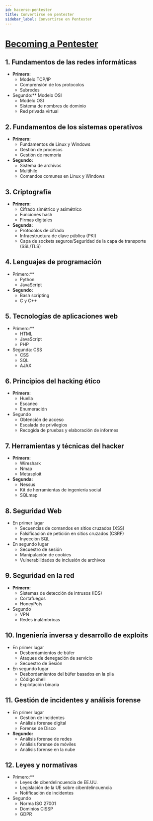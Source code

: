 ```yaml
---
id: hacerse-pentester
title: Convertirse en pentester
sidebar_label: Convertirse en Pentester
---
```


# [Becoming a Pentester](https://roadmap.sh/ai/becoming-a-pentester-x5hfk)

## 1. Fundamentos de las redes informáticas
- **Primero:**
  - Modelo TCP/IP
  - Comprensión de los protocolos
  - Subredes
- Segundo:** Modelo OSI
  - Modelo OSI
  - Sistema de nombres de dominio
  - Red privada virtual

## 2. Fundamentos de los sistemas operativos
- **Primero:**
  - Fundamentos de Linux y Windows
  - Gestión de procesos
  - Gestión de memoria
- **Segundo:**
  - Sistema de archivos
  - Multihilo
  - Comandos comunes en Linux y Windows

## 3. Criptografía
- **Primero:**
  - Cifrado simétrico y asimétrico
  - Funciones hash
  - Firmas digitales
- **Segunda:**
  - Protocolos de cifrado
  - Infraestructura de clave pública (PKI)
  - Capa de sockets seguros/Seguridad de la capa de transporte (SSL/TLS)

## 4. Lenguajes de programación
- Primero:**
  - Python
  - JavaScript
- **Segundo:**
  - Bash scripting
  - C y C++

## 5. Tecnologías de aplicaciones web
- Primero:**
  - HTML
  - JavaScript
  - PHP
- Segunda: CSS
  - CSS
  - SQL
  - AJAX

## 6. Principios del hacking ético
- **Primero:**
  - Huella
  - Escaneo
  - Enumeración
- Segundo
  - Obtención de acceso
  - Escalada de privilegios
  - Recogida de pruebas y elaboración de informes

## 7. Herramientas y técnicas del hacker
- **Primero:**
  - Wireshark
  - Nmap
  - Metasploit
- **Segunda:**
  - Nessus
  - Kit de herramientas de ingeniería social
  - SQLmap

## 8. Seguridad Web
- En primer lugar
  - Secuencias de comandos en sitios cruzados (XSS)
  - Falsificación de petición en sitios cruzados (CSRF)
  - Inyección SQL
- En segundo lugar
  - Secuestro de sesión
  - Manipulación de cookies
  - Vulnerabilidades de inclusión de archivos

## 9. Seguridad en la red
- **Primero:**
  - Sistemas de detección de intrusos (IDS)
  - Cortafuegos
  - HoneyPots
- Segundo
  - VPN
  - Redes inalámbricas

## 10. Ingeniería inversa y desarrollo de exploits
- En primer lugar
  - Desbordamientos de búfer
  - Ataques de denegación de servicio
  - Secuestro de Sesión
- En segundo lugar
  - Desbordamientos del búfer basados en la pila
  - Código shell
  - Explotación binaria

## 11. Gestión de incidentes y análisis forense
- En primer lugar
  - Gestión de incidentes
  - Análisis forense digital
  - Forense de Disco
- **Segundo:**
  - Análisis forense de redes
  - Análisis forense de móviles
  - Análisis forense en la nube

## 12. Leyes y normativas
- Primero:**
  - Leyes de ciberdelincuencia de EE.UU.
  - Legislación de la UE sobre ciberdelincuencia
  - Notificación de incidentes
- Segundo
  - Norma ISO 27001
  - Dominios CISSP
  - GDPR
